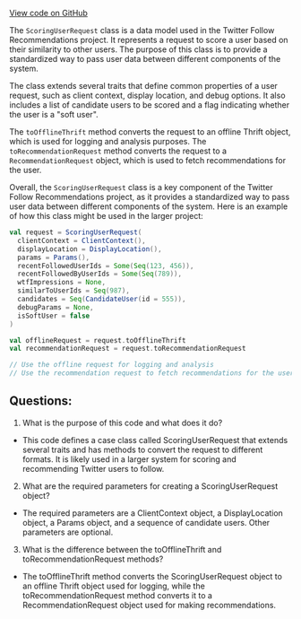 [View code on GitHub](https://github.com/misbahsy/the-algorithm/follow-recommendations-service/server/src/main/scala/com/twitter/follow_recommendations/models/ScoringUserRequest.scala)

The `ScoringUserRequest` class is a data model used in the Twitter Follow Recommendations project. It represents a request to score a user based on their similarity to other users. The purpose of this class is to provide a standardized way to pass user data between different components of the system.

The class extends several traits that define common properties of a user request, such as client context, display location, and debug options. It also includes a list of candidate users to be scored and a flag indicating whether the user is a "soft user".

The `toOfflineThrift` method converts the request to an offline Thrift object, which is used for logging and analysis purposes. The `toRecommendationRequest` method converts the request to a `RecommendationRequest` object, which is used to fetch recommendations for the user.

Overall, the `ScoringUserRequest` class is a key component of the Twitter Follow Recommendations project, as it provides a standardized way to pass user data between different components of the system. Here is an example of how this class might be used in the larger project:

```scala
val request = ScoringUserRequest(
  clientContext = ClientContext(),
  displayLocation = DisplayLocation(),
  params = Params(),
  recentFollowedUserIds = Some(Seq(123, 456)),
  recentFollowedByUserIds = Some(Seq(789)),
  wtfImpressions = None,
  similarToUserIds = Seq(987),
  candidates = Seq(CandidateUser(id = 555)),
  debugParams = None,
  isSoftUser = false
)

val offlineRequest = request.toOfflineThrift
val recommendationRequest = request.toRecommendationRequest

// Use the offline request for logging and analysis
// Use the recommendation request to fetch recommendations for the user
```
## Questions: 
 1. What is the purpose of this code and what does it do?
- This code defines a case class called ScoringUserRequest that extends several traits and has methods to convert the request to different formats. It is likely used in a larger system for scoring and recommending Twitter users to follow.

2. What are the required parameters for creating a ScoringUserRequest object?
- The required parameters are a ClientContext object, a DisplayLocation object, a Params object, and a sequence of candidate users. Other parameters are optional.

3. What is the difference between the toOfflineThrift and toRecommendationRequest methods?
- The toOfflineThrift method converts the ScoringUserRequest object to an offline Thrift object used for logging, while the toRecommendationRequest method converts it to a RecommendationRequest object used for making recommendations.